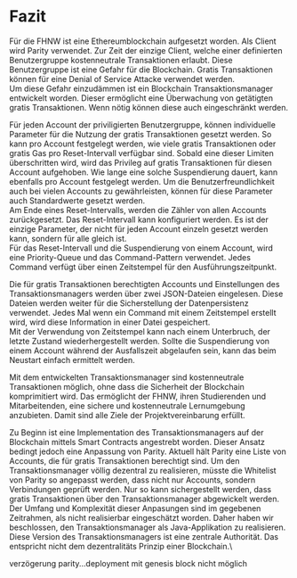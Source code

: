 
# Fazit 

Für die FHNW ist eine Ethereumblockchain aufgesetzt
worden. Als Client wird Parity verwendet. Zur Zeit der einzige Client, welche
einer definierten Benutzergruppe kostenneutrale Transaktionen erlaubt. Diese
Benutzergruppe ist eine Gefahr für die Blockchain. Gratis Transaktionen können
für eine Denial of Service Attacke verwendet werden.\
Um diese Gefahr einzudämmen ist ein Blockchain Transaktionsmanager entwickelt
worden. Dieser ermöglicht eine Überwachung von getätigten gratis Transaktionen.
Wenn nötig können diese auch eingeschränkt werden.

Für jeden Account der priviligierten Benutzergruppe, können individuelle
Parameter für die Nutzung der gratis Transaktionen gesetzt werden. So kann pro
Account festgelegt werden, wie viele gratis Transaktionen oder gratis Gas pro
Reset-Intervall verfügbar sind. Sobald eine dieser Limiten überschritten wird,
wird das Privileg auf gratis Transaktionen für diesen Account aufgehoben. Wie
lange eine solche Suspendierung dauert, kann ebenfalls pro Account festgelegt
werden. Um die Benutzerfreundlichkeit auch bei vielen Accounts zu gewährleisten,
können für diese Parameter auch Standardwerte gesetzt werden.\
Am Ende eines Reset-Intervalls, werden die Zähler von allen Accounts
zurückgesetzt. Das Reset-Intervall kann konfiguriert werden. Es ist der einzige
Parameter, der nicht für jeden Account einzeln gesetzt werden kann, sondern für
alle gleich ist.\
Für das Reset-Intervall und die Suspendierung von einem Account, wird eine
Priority-Queue und das Command-Pattern verwendet. Jedes Command verfügt über einen
Zeitstempel für den Ausführungszeitpunkt.

Die für gratis Transaktionen berechtigten Accounts und Einstellungen des
Transaktionsmanagers werden über zwei JSON-Dateien eingelesen. Diese Dateien
werden weiter für die Sicherstellung der Datenpersistenz verwendet. Jedes Mal
wenn ein Command mit einem Zeitstempel erstellt wird, wird diese Information in
einer Datei gespeichert.\
Mit der Verwendung von Zeitstempel kann nach einem Unterbruch, der letzte
Zustand wiederhergestellt werden. Sollte die Suspendierung von einem Account
während der Ausfallszeit abgelaufen sein, kann das beim Neustart einfach
ermittelt werden.

Mit dem entwickelten Transaktionsmanager sind kostenneutrale Transaktionen
möglich, ohne dass die Sicherheit der Blockchain komprimitiert wird. Das
ermöglicht der FHNW, ihren Studierenden und Mitarbeitenden, eine sichere und
kostenneutrale Lernumgebung anzubieten. Damit sind alle Ziele der
Projektvereinbarung erfüllt.

Zu Beginn ist eine Implementation des Transaktionsmanagers auf der Blockchain
mittels Smart Contracts angestrebt worden. Dieser Ansatz bedingt jedoch eine
Anpassung von Parity. Aktuell hält Parity eine Liste von Accounts, die für
gratis Transaktionen berechtigt sind. Um den Transaktionsmanager völlig
dezentral zu realisieren, müsste die Whitelist von Parity so angepasst werden,
dass nicht nur Accounts, sondern Verbindungen geprüft werden. Nur so kann
sichergestellt werden, dass gratis Transaktionen über den Transaktionsmanager
abgewickelt werden.\
Der Umfang und Komplexität dieser Anpasungen sind im gegebenen Zeitrahmen, als
nicht realisierbar eingeschätzt worden. Daher haben wir beschlossen, den
Transaktionsmanager als Java-Applikation zu realisieren. Diese Version des
Transaktionsmanagers ist eine zentrale Authorität. Das entspricht nicht dem
dezentralitäts Prinzip einer Blockchain.\

 

verzögerung parity...deployment mit genesis block nicht möglich
